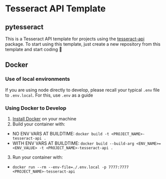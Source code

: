 # Tesseract API Template

## pytesseract

This is a Tesseract API template for projects using the [tesseract-api](https://github.com/tesseract-olap/tesseract) package. To start using this template, just create a new repository from this template and start coding 🎉

## Docker

### Use of local environments

If you are using node directly to develop, please recall your typical `.env` file to `.env.local`. For this, use `.env` as a guide

### Using Docker to Develop

1. [Install Docker](https://docs.docker.com/engine/install/) on your machine
2. Build your container with:
  - NO ENV VARS AT BUILDTIME: `docker build -t <PROJECT_NAME>-tesseract-api .`
  - WITH ENV VARS AT BUILDTIME: `docker build --build-arg <ENV_NAME>=<ENV_VALUE> -t <PROJECT_NAME>-tesseract-api .`
3. Run your container with:
  - `docker run --rm --env-file=./.env.local -p 7777:7777 <PROJECT_NAME>-tesseract-api`
